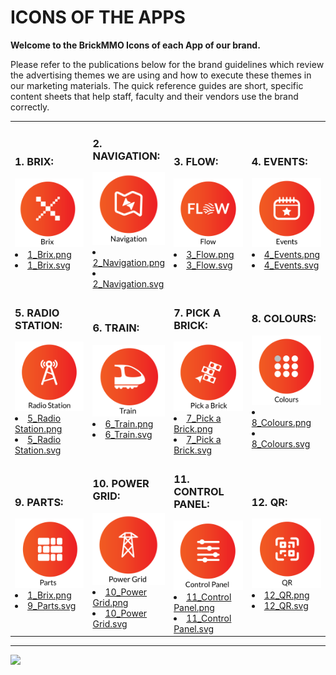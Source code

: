 # ICONS OF THE APPS
<style>@import url("//readme.codeadam.ca/readme.css");</style>

**Welcome to the BrickMMO Icons of each App of our brand.**

Please refer to the publications below for the brand guidelines which review the advertising themes we are using and how to execute these themes in our marketing materials. The quick reference guides are short, specific content sheets that help staff, faculty and their vendors use the brand correctly.

<table style="width:100%;">
<tr>
<td width="25%">

<h3>1. BRIX:</h3>

<img src="1_Brix.png">

<li><a href="1_Brix.png" download>1_Brix.png</a></li>
<li><a href="1_Brix.svg" download>1_Brix.svg</a></li>
</td>

<td width="25%">

<h3>2. NAVIGATION:</h3>

<img src="2_Navigation.png">

<li><a href="2_Navigation.png" download>2_Navigation.png</a></li>
<li><a href="2_Navigation.svg" download>2_Navigation.svg</a></li>

</td>

<td width="25%">

<h3>3. FLOW:</h3>

<img src="3_Flow.png">

<li><a href="3_Flow.png" download>3_Flow.png</a></li>
<li><a href="3_Flow.svg" download>3_Flow.svg</a></li>

</td>
<td width="25%">

<h3>4. EVENTS:</h3>

<img src="4_Events.png">

<li><a href="4_Events.png" download>4_Events.png</a></li>
<li><a href="4_Events.svg" download>4_Events.svg</a></li>

</td>

</tr>

<tr>
<td width="25%">

<h3>5. RADIO STATION:</h3>

<img src="5_Radio Station.png">

<li><a href="5_Radio Station.png" download>5_Radio Station.png</a></li>
<li><a href="5_Radio Station.svg" download>5_Radio Station.svg</a></li>
</td>

<td width="25%">

<h3>6. TRAIN:</h3>

<img src="6_Train.png">

<li><a href="6_Train.png" download>6_Train.png</a></li>
<li><a href="6_Train.svg" download>6_Train.svg</a></li>

</td>

<td width="25%">

<h3>7. PICK A BRICK:</h3>

<img src="7_Pick a Brick.png">

<li><a href="7_Pick a Brick.png" download>7_Pick a Brick.png</a></li>
<li><a href="7_Pick a Brick.svg" download>7_Pick a Brick.svg</a></li>

</td>

</td>

<td width="25%">

<h3>8. COLOURS:</h3>

<img src="8_Colours.png">

<li><a href="8_Colours.png" download>8_Colours.png</a></li>
<li><a href="8_Colours.svg" download>8_Colours.svg</a></li>

</td>

<tr>
<td width="25%">

<h3>9. PARTS:</h3>

<img src="9_Parts.png">

<li><a href="1_Brix.png" download>1_Brix.png</a></li>
<li><a href="9_Parts.svg" download>9_Parts.svg</a></li>
</td>

<td width="25%">

<h3>10. POWER GRID:</h3>

<img src="10_Power Grid.png">

<li><a href="10_Power Grid.png" download>10_Power Grid.png</a></li>
<li><a href="10_Power Grid.svg" download>10_Power Grid.svg</a></li>

</td>

<td width="25%">

<h3>11. CONTROL PANEL:</h3>

<img src="11_Control Panel.png">

<li><a href="11_Control Panel.png" download>11_Control Panel.png</a></li>
<li><a href="11_Control Panel.svg" download>11_Control Panel.svg</a></li>

</td>
<td width="25%">

<h3>12. QR:</h3>

<img src="12_QR.png">

<li><a href="12_QR.png" download>12_QR.png</a></li>
<li><a href="12_QR.svg" download>12_QR.svg</a></li>

</td>

</tr>


</tr>
</table>

---

<a href="https://brickmmo.com">
<img src="https://brickmmo.com/images/brickmmo-logo-horizontal.jpg" width="100">
</a>

